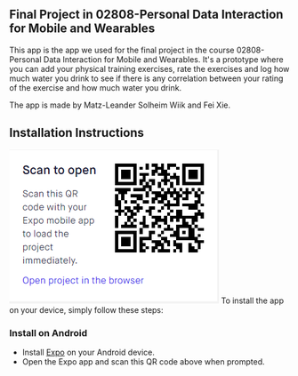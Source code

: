 ## Final Project in 02808-Personal Data Interaction for Mobile and Wearables

This app is the app we used for the final project in the course 02808-Personal Data Interaction for Mobile and Wearables. It's a prototype where you can add your physical training exercises, rate the exercises and log how much water you drink to see if there is any correlation between your rating of the exercise and how much water you drink.

The app is made by Matz-Leander Solheim Wiik and Fei Xie.

## Installation Instructions
![picture](qr.PNG)
To install the app on your device, simply follow these steps:
### Install on Android
* Install [Expo](https://play.google.com/store/apps/details?id=host.exp.exponent&hl=en_US) on your Android device.
* Open the Expo app and scan this QR code above when prompted. 
